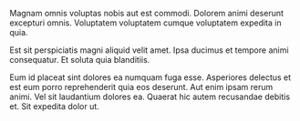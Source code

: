 Magnam omnis voluptas nobis aut est commodi. Dolorem animi deserunt excepturi omnis. Voluptatem voluptatem cumque voluptatem expedita in quia.
 Est sit perspiciatis magni aliquid velit amet. Ipsa ducimus et tempore animi consequatur. Et soluta quia blanditiis.
 Eum id placeat sint dolores ea numquam fuga esse. Asperiores delectus et est eum porro reprehenderit quia eos deserunt. Aut enim ipsam rerum animi. Vel sit laudantium dolores ea. Quaerat hic autem recusandae debitis et. Sit expedita dolor ut.